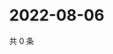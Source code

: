 # 2022-08-06

共 0 条

<!-- BEGIN WEIBO -->
<!-- 最后更新时间 Sat Aug 06 2022 21:25:02 GMT+0800 (China Standard Time) -->

<!-- END WEIBO -->
